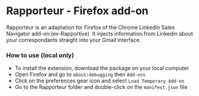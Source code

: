 # Rapporteur - Firefox add-on

Rapporteur is an adaptation for Firefox of the Chrome Linkedin Sales Navigator add-on (ex-Rapportive).
It injects information from Linkedin about your correspondants straight into your Gmail interface.

### How to use (local only)

- To install the extension, download the package on your local computer
- Open Firefox and go to `about:debugging` then `Add-ons`
- Click on the preferences gear icon and select `Load Temporary Add-on`
- Go to the Rapporteur folder and double-click on the `manifest.json` file
